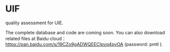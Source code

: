 # UIF
quality assessment for UIE.

The complete database and code are coming soon. You can also download related files at Baidu cloud：
https://pan.baidu.com/s/19CZo9gADWQEECIpvq4pyOA  (password: pmtl ).


